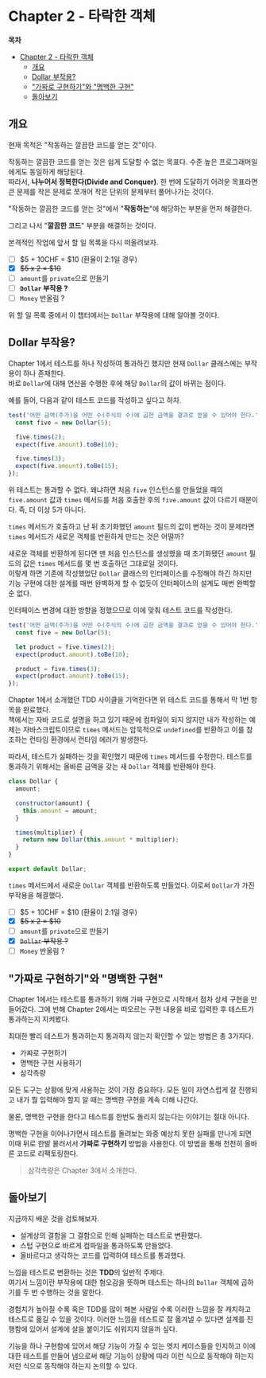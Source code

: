 # Chapter 2 - 타락한 객체

**목차**

- [Chapter 2 - 타락한 객체](#chapter-2---타락한-객체)
  - [개요](#개요)
  - [Dollar 부작용?](#dollar-부작용)
  - ["가짜로 구현하기"와 "명백한 구현"](#가짜로-구현하기와-명백한-구현)
  - [돌아보기](#돌아보기)

## 개요

현재 목적은 "작동하는 깔끔한 코드를 얻는 것"이다.

작동하는 깔끔한 코드를 얻는 것은 쉽게 도달할 수 없는 목표다. 수준 높은 프로그래머일에게도 동일하게 해당된다.  
따라서, **나누어서 정복한다(Divide and Conquer)**. 한 번에 도달하기 어려운 목표라면 큰 문제를 작은 문제로 쪼개어 작은 단위의 문제부터 풀어나가는 것이다.

"작동하는 깔끔한 코드를 얻는 것"에서 "**작동하는**"에 해당하는 부분을 먼저 해결한다.

그리고 나서 "**깔끔한 코드**" 부분을 해결하는 것이다.

본격적인 작업에 앞서 할 일 목록을 다시 떠올려보자.

- [ ] $5 + 10CHF = $10 (환율이 2:1일 경우)
- [x] ~~$5 x 2 = $10~~
- [ ] `amount`를 `private`으로 만들기
- [ ] **`Dollar` 부작용 ?**
- [ ] `Money` 반올림 ?

위 할 일 목록 중에서 이 챕터에서는 `Dollar` 부작용에 대해 알아볼 것이다.

## Dollar 부작용?

Chapter 1에서 테스트를 하나 작성하여 통과하긴 했지만 현재 `Dollar` 클래스에는 부작용이 하나 존재한다.  
바로 `Dollar`에 대해 연산을 수행한 후에 해당 `Dollar`의 값이 바뀌는 점이다.

예를 들어, 다음과 같이 테스트 코드를 작성하고 싶다고 하자.

```javascript
test('어떤 금액(주가)을 어떤 수(주식의 수)에 곱한 금액을 결과로 얻을 수 있어야 한다.', () => {
  const five = new Dollar(5);

  five.times(2);
  expect(five.amount).toBe(10);

  five.times(3);
  expect(five.amount).toBe(15);
});
```

위 테스트는 통과할 수 없다. 왜냐하면 처음 `five` 인스턴스를 만들었을 때의 `five.amount` 값과 `times` 메서드를 처음 호출한 후의 `five.amount` 값이 다르기 때문이다. 즉, 더 이상 5가 아니다.

`times` 메서드가 호출하고 난 뒤 초기화했던 `amount` 필드의 값이 변하는 것이 문제라면 `times` 메서드가 새로운 객체를 반환하게 만드는 것은 어떨까?

새로운 객체를 반환하게 된다면 맨 처음 인스턴스를 생성했을 때 초기화됐던 `amount` 필드의 값은 `times` 메서드를 몇 번 호출하던 그대로일 것이다.  
이렇게 하면 기존에 작성했었단 `Dollar` 클래스의 인터페이스를 수정해야 하긴 하지만 기능 구현에 대한 설계를 매번 완벽하게 할 수 없듯이 인터페이스의 설계도 매번 완벽할 순 없다.

인터페이스 변경에 대한 방향을 정했으므로 이에 맞춰 테스트 코드를 작성한다.

```javascript
test('어떤 금액(주가)을 어떤 수(주식의 수)에 곱한 금액을 결과로 얻을 수 있어야 한다.', () => {
  const five = new Dollar(5);

  let product = five.times(2);
  expect(product.amount).toBe(10);

  product = five.times(3);
  expect(product.amount).toBe(15);
});
```

Chapter 1에서 소개했던 TDD 사이클을 기억한다면 위 테스트 코드를 통해서 막 1번 항목을 완료했다.  
책에서는 자바 코드로 설명을 하고 있기 때문에 컴파일이 되지 않지만 내가 작성하는 예제는 자바스크립트이므로 `times` 메서드는 암묵적으로 `undefined`를 반환하고 이를 참조하는 런타임 환경에서 런타임 에러가 발생한다.

따라서, 테스트가 실패하는 것을 확인했기 때문에 `times` 메서드를 수정한다. 테스트를 통과하기 위해서는 올바른 금액을 갖는 새 `Dollar` 객체를 반환해야 한다.

```javascript
class Dollar {
  amount;

  constructor(amount) {
    this.amount = amount;
  }

  times(multiplier) {
    return new Dollar(this.amount * multiplier);
  }
}

export default Dollar;
```

`times` 메서드에서 새로운 `Dollar` 객체를 반환하도록 만들었다. 이로써 `Dollar`가 가진 부작용을 해결했다.

- [ ] $5 + 10CHF = $10 (환율이 2:1일 경우)
- [x] ~~$5 x 2 = $10~~
- [ ] `amount`를 `private`으로 만들기
- [x] ~~`Dollar` 부작용 ?~~
- [ ] `Money` 반올림 ?

## "가짜로 구현하기"와 "명백한 구현"

Chapter 1에서는 테스트를 통과하기 위해 가짜 구현으로 시작해서 점차 상세 구현을 만들어갔다. 그에 반해 Chapter 2에서는 떠오르는 구현 내용을 바로 입력한 후 테스트가 통과하는지 지켜봤다.

최대한 빨리 테스트가 통과하는지 통과하지 않는지 확인할 수 있는 방법은 총 3가지다.

- 가짜로 구현하기
- 명백한 구현 사용하기
- 삼각측량

모든 도구는 상황에 맞게 사용하는 것이 가장 중요하다. 모든 일이 자연스럽게 잘 진행되고 내가 뭘 입력해야 할지 알 때는 명백한 구현을 계속 더해 나간다.

물론, 명백한 구현을 한다고 테스트를 한번도 돌리지 않는다는 이야기는 절대 아니다.

명백한 구현을 이어나가면서 테스트를 돌려보는 와중 예상치 못한 실패를 만나게 되면 이때 뒤로 한발 물러서서 **가짜로 구현하기** 방법을 사용한다. 이 방법을 통해 천천히 올바른 코드로 리팩토링한다.

> 삼각측량은 Chapter 3에서 소개한다.

## 돌아보기

지금까지 배운 것을 검토해보자.

- 설계상의 결함을 그 결함으로 인해 실패하는 테스트로 변환했다.
- 스텁 구현으로 바르게 컴파일을 통과하도록 만들었다.
- 올바르다고 생각하는 코드를 입력하여 테스트를 통과했다.

느낌을 테스트로 변환하는 것은 **TDD**의 일반적 주제다.  
여기서 느낌이란 부작용에 대한 혐오감을 뜻하며 테스트는 하나의 `Dollar` 객체에 곱하기를 두 번 수행하는 것을 말한다.

경험치가 높아질 수록 혹은 TDD를 많이 해본 사람일 수록 이러한 느낌을 잘 캐치하고 테스트로 옮길 수 있을 것이다. 이러한 느낌을 테스트로 잘 옮겨낼 수 있다면 설계를 진행함에 있어서 설계에 살을 붙이기도 쉬워지지 않을까 싶다.

기능을 하나 구현함에 있어서 해당 기능이 가질 수 있는 엣지 케이스들을 인지하고 이에 대한 테스트를 만들어 냄으로써 해당 기능이 상황에 따라 이런 식으로 동작해야 하는지 저런 식으로 동작해야 하는지 논의할 수 있다.
